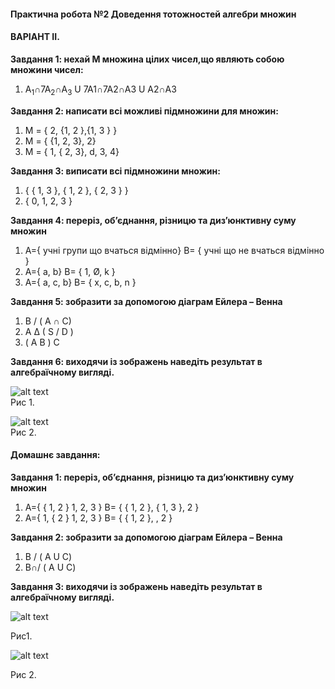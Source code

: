 #### **Практична робота №2 Доведення тотожностей алгебри множин**

#### **ВАРІАНТ IІ.**

**Завдання 1: нехай М множина цілих чисел,що являють собою множини чисел:**
1.	A<sub>1</sub>∩7A<sub>2</sub>∩A<sub>3</sub> U 7A1∩7A2∩A3 U A2∩A3 

**Завдання 2: написати всі можливі підмножини для множин:**                              
1.	М = { 2, {1, 2 },{1, 3 } }
2.	М = {  {1, 2, 3}, 2}
3.	М = { 1, { 2, 3}, d, 3, 4}

 **Завдання 3: виписати всі підмножини множин:**             
 1.	{ { 1, 3 }, { 1, 2 }, { 2, 3 } }
 2.	{ 0, 1, 2, 3 }

**Завдання 4: переріз, об’єднання, різницю та диз’юнктивну суму множин**      
1.	A={ учні групи що вчаться відмінно}  B= { учні що не вчаться відмінно }
2.	A={ a, b}  B= { 1, Ø, k }
3.	A={ a, c, b}  B= { x, c, b, n }

**Завдання 5: зобразити за допомогою діаграм Ейлера – Венна**
1.	B / ( A ∩ C)
2.	A ∆ ( S / D )
3.	( А B ) C

**Завдання 6: виходячи із зображень наведіть результат в алгебраїчному вигляді.**                                                                       

![alt text]({{site.baseurl}}/img/images/ris3.png)                              
Рис 1.                                                             

![alt text]({{site.baseurl}}/img/images/ris5.png)                        
Рис 2.                                                              

#### **Домашнє завдання:**

**Завдання 1: переріз, об’єднання, різницю та диз’юнктивну суму множин**

1.	A={ { 1, 2 } 1, 2, 3 }  B= { { 1, 2 }, { 1, 3 }, 2 }
2.	A={  1, { 2 } 1, 2, 3 }  B= { { 1, 2 }, , 2 }

**Завдання 2: зобразити за допомогою діаграм Ейлера – Венна**
1.	B / ( A U C)
2.	B∩/ ( A U C)

**Завдання 3: виходячи із зображень наведіть результат в алгебраїчному вигляді.**

![alt text]({{site.baseurl}}/img/images/ris3.png)

Рис1.                          

![alt text]({{site.baseurl}}/img/images/ris4.png)

Рис 2.
